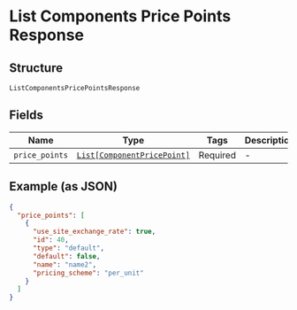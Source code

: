
# List Components Price Points Response

## Structure

`ListComponentsPricePointsResponse`

## Fields

| Name | Type | Tags | Description |
|  --- | --- | --- | --- |
| `price_points` | [`List[ComponentPricePoint]`](../../doc/models/component-price-point.md) | Required | - |

## Example (as JSON)

```json
{
  "price_points": [
    {
      "use_site_exchange_rate": true,
      "id": 40,
      "type": "default",
      "default": false,
      "name": "name2",
      "pricing_scheme": "per_unit"
    }
  ]
}
```

